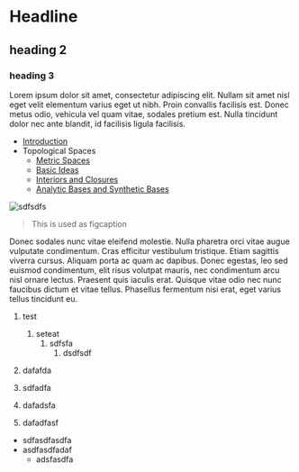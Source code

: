 # Headline

## heading 2

### heading 3

Lorem ipsum dolor sit amet, consectetur adipiscing elit. Nullam sit amet nisl eget velit elementum varius eget ut nibh. Proin convallis facilisis est. Donec metus odio, vehicula vel quam vitae, sodales pretium est. Nulla tincidunt dolor nec ante blandit, id facilisis ligula facilisis.

* [Introduction](/)
* Topological Spaces
  * [Metric Spaces](notes/metric-spaces.md)
  * [Basic Ideas](notes/basic-ideas.md)
  * [Interiors and Closures](notes/interiors-and-closures.md)
  * [Analytic Bases and Synthetic Bases](notes/bases.md)

![sdfsdfs](https://upload.wikimedia.org/wikipedia/commons/1/19/Amangiri_Resort_Canyon_Point_Utah._Photo_by_Kyle_Born._-_25260391359.jpg)

> This is used as figcaption

Donec sodales nunc vitae eleifend molestie. Nulla pharetra orci vitae augue vulputate condimentum. Cras efficitur vestibulum tristique. Etiam sagittis viverra cursus. Aliquam porta ac quam ac dapibus. Donec egestas, leo sed euismod condimentum, elit risus volutpat mauris, nec condimentum arcu nisl ornare lectus. Praesent quis iaculis erat. Quisque vitae odio nec nunc faucibus dictum et vitae tellus. Phasellus fermentum nisi erat, eget varius tellus tincidunt eu.

1. test
   1. seteat
      1. sdfsfa
         1. dsdfsdf



1. dafafda
2. sdfadfa



1. dafadsfa

2. dafadfasf



* sdfasdfasdfa
* asdfasdfadaf
  * adsfasdfa











